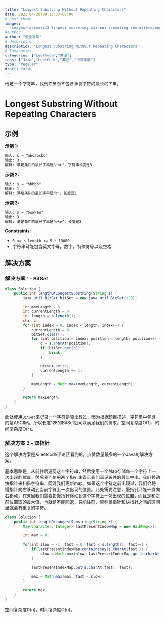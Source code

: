 ```yaml
---
title: "Longest Substring Without Repeating Characters"
date: 2022-04-20T09:13:33+08:00
# post thumb
images:
- "images/leetcode/3-longest-substring-without-repeating-characters.png"
#author
author: "郁金香啊"
# description
description: "Longest Substring Without Repeating Characters"
# Taxonomies
categories: ["LeetCode","算法"]
tags: ["Java","LeetCode","算法","中等难度"]
type: "regular"
draft: false
---
```


给定一个字符串，找到它里面不包含重复字符的最长的字串。

# Longest Substring Without Repeating Characters
## 示例

**示例 1:**

```markdown
输入: s = "abcabcbb"
输出: 3
解释: 满足条件的最长字串是"abc"，字符串长度是3
```

**示例 2:**

```markdown
输入: s = "bbbbb"
输出: 1
解释: 满足条件的最长字串是"b"，长度是1
```

**示例 3:**

```markdown
输入: s = "pwwkew"
输出: 3
解释: 满足条件的最长字串是"wke"，长度是3
```

**Constraints:**
* `0 <= s.length <= 5 * 10000`
* 字符串可能包含英文字母，数字，特殊符号以及空格

## 解决方案
### 解决方案 1 - BitSet

```java
class Solution {
    public int lengthOfLongestSubstring(String s) {
        java.util.BitSet bitSet = new java.util.BitSet(128);

        int maxLength = 0;
        int currentLength = 0;
        int length = s.length();
        char c;
        for (int index = 0; index < length; index++) {
            currentLength = 0;
            bitSet.clear();
            for (int position = index; position < length; position++) {
                c = s.charAt(position);
                if (bitSet.get(c)) {
                    break;
                }

                bitSet.set(c);
                currentLength += 1;
            }

            maxLength = Math.max(maxLength, currentLength);
        }

        return maxLength;
    }
}
```

此处使用`BitSet`来记录一个字符是否出现过，因为根据题目描述，字符串中包含的是ASCII码。所以长度128的BitSet就可以满足我们的需求。空间复杂度O(1)，时间复杂度O(n)。

### 解决方案 2 - 双指针
这个解决方案是从leetcode评论区看到的，点赞数量最多的一个Java的解决方案。

基本思路是，从前往后遍历这个字符串，然后使用一个Map存储每一个字符上一次出现的位置。然后我们使用两个指针来表示我们满足条件的最长字串。我们移动快指针来扫描字符串，同时我们更新map。如果这个字符之前出现过，我们会将慢指针向右移动到当前字符上一次出现的位置。此处需要注意，慢指针只能一直向右移动，在这里我们需要把慢指针移动到这个字符上一次出现的位置，而且是和之前位置取的最大值，也就是不能回退，只能往前，否则慢指针和快指针之间的区间里就会有重复的字符。

```java
class Solution {
    public int lengthOfLongestSubstring(String s) {
        Map<Character, Integer> lastPresentIndexMap = new HashMap<>();
        
        int max = 0;
        
        for(int slow = -1, fast = 0; fast < s.length(); fast++) {
            if(lastPresentIndexMap.containsKey(s.charAt(fast))) {
                slow = Math.max(slow, lastPresentIndexMap.get(s.charAt(fast)));    //注意此处取的max
            }
            
            lastPresentIndexMap.put(s.charAt(fast), fast);
            
            max = Math.max(max, fast - slow);
        }
        
        return max;
    }
}
```

空间复杂度O(n)，时间复杂度O(n)。